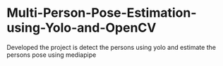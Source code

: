 # Multi-Person-Pose-Estimation-using-Yolo-and-OpenCV
Developed the project is detect the persons using yolo and estimate the persons pose using mediapipe
